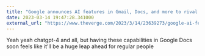 ```yaml
---
title: "Google announces AI features in Gmail, Docs, and more to rival Microsoft"
date: 2023-03-14 19:47:28.341000
external_url: "https://www.theverge.com/2023/3/14/23639273/google-ai-features-docs-gmail-slides-sheets-workspace"
---
```


Yeah yeah chatgpt-4 and all, but having these capabilities in Google Docs soon feels like it'll be a huge leap ahead for regular people